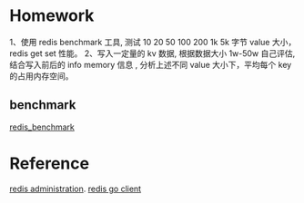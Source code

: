 # Homework
1、使用 redis benchmark 工具, 测试 10 20 50 100 200 1k 5k 字节 value 大小，redis get set 性能。 
2、写入一定量的 kv 数据, 根据数据大小 1w-50w 自己评估, 结合写入前后的 info memory 信息  , 分析上述不同 value 大小下，平均每个 key 的占用内存空间。

## benchmark
[redis_benchmark](./benchmark_value_size.md)

# Reference
[redis administration](https://redis.io/documentation#administration). 
[redis go client](https://github.com/go-redis/redis)
